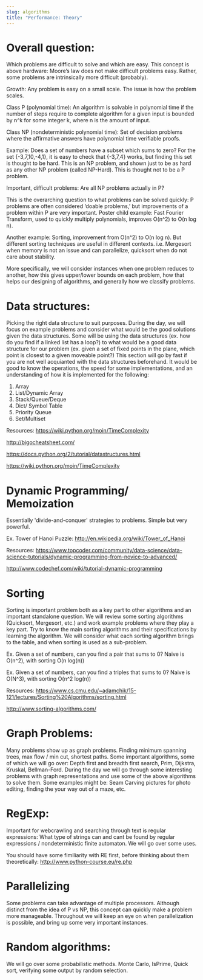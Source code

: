 ```yaml
---
slug: algorithms
title: "Performance: Theory"
---
```


# Overall question:
Which problems are difficult to solve and which are easy.
This concept is above hardware: Moore’s law does not make difficult problems easy. Rather, some problems are intrinsically more difficult (probably).

Growth: Any problem is easy on a small scale. The issue is how the problem scales.

Class P (polynomial time): An algorithm is solvable in polynomial time if the number of steps require to complete algorithm for a given input is bounded by n^k for some integer k, where n is the amount of input.

Class NP (nondeterministic polynomial time): Set of decision problems where the affirmative answers have polynomial time verifiable proofs.

Example:  Does a set of numbers have a subset which sums to zero? For the set {-3,7,10,-4,1}, it is easy to check that {-3,7,4} works, but finding this set is thought to be hard. This is an NP problem, and shown just to be as hard as any other NP problem (called NP-Hard). This is thought not to be a P problem.

Important, difficult problems: Are all NP problems actually in P?

This is the overarching question to what problems can be solved quickly: P problems are often considered ‘doable problems,’ but improvements of a problem within P are very important. Poster child example: Fast Fourier Transform, used to quickly multiply polynomials, improves O(n^2) to O(n log n).

Another example: Sorting, improvement from O(n^2) to O(n log n). But different sorting techniques are useful in different contexts. i.e. Mergesort when memory is not an issue and can parallelize, quicksort when do not care about stability.

More specifically, we will consider instances when one problem reduces to another, how this gives upper/lower bounds on each problem, how that helps our designing of algorithms, and generally how we classify problems.


# Data structures:
Picking the right data structure to suit purposes. During the day, we will focus on example problems and consider what would be the good solutions given the data structures. Some will be using the data structures (ex. how do you find if a linked list has a loop?) to what would be a good data structure for our problem (ex. given a set of fixed points in the plane, which point is closest to a given moveable point?) This section will go by fast if you are not well acquianted with the data structures beforehand. It would be good to know the operations, the speed for some implementations, and an understanding of how it is implemented for the following:

1. Array
2. List/Dynamic Array
3. Stack/Queue/Deque
4. Dict/ Symbol Table
5. Priority Queue
6. Set/Multiset

Resources: https://wiki.python.org/moin/TimeComplexity

http://bigocheatsheet.com/

https://docs.python.org/2/tutorial/datastructures.html

https://wiki.python.org/moin/TimeComplexity



# Dynamic Programming/ Memoization

Essentially 'divide-and-conquer' strategies to problems. Simple but very powerful.

Ex. Tower of Hanoi Puzzle: http://en.wikipedia.org/wiki/Tower_of_Hanoi

Resources: https://www.topcoder.com/community/data-science/data-science-tutorials/dynamic-programming-from-novice-to-advanced/

http://www.codechef.com/wiki/tutorial-dynamic-programming

# Sorting

Sorting is important problem both as a key part to other algorithms and an important standalone question. We will review some sorting algorithms (Quicksort, Mergesort, etc.) and work example problems where they play a key part. Try to know the main sorting algorithms and their specifications by learning the algorithm. We will consider what each sorting algorithm brings to the table, and when sorting is used as a sub-problem.

Ex. Given a set of numbers, can you find a pair that sums to 0? Naive is O(n^2), with sorting O(n log(n))

Ex. Given a set of numbers, can you find a triples that sums to 0? Naive is O(N^3), with sorting O(n^2 log(n))

Resources: https://www.cs.cmu.edu/~adamchik/15-121/lectures/Sorting%20Algorithms/sorting.html

http://www.sorting-algorithms.com/

# Graph Problems:
Many problems show up as graph problems. Finding minimum spanning trees, max flow / min cut, shortest paths. Some important algorithms, some of which we will go over: Depth first and breadth first search, Prim, Dijkstra, Kruskal, Bellman-Ford. During the day we will go through some interesting problems with graph representations and use some of the above algorithms to solve them. Some examples might be: Seam Carving pictures for photo editing, finding the your way out of a maze, etc.

# RegExp:
Important for webcrawling and searching through text is regular expressions: What type of strings can and cant be found by regular expressions / nondeterministic finite automaton. We will go over some uses.

You should have some fimiliarity with RE first, before thinking about them theoretically: http://www.python-course.eu/re.php

# Parallelizing
Some problems can take advantage of multiple processors. Although distinct from the idea of P vs NP, this concept can quickly make a problem more manageable. Throughout we will keep an eye on when parallelization is possible, and bring up some very important instances.

# Random algorithms:
We will go over some probabilistic methods. Monte Carlo, IsPrime, Quick sort, verifying some output by random selection.
